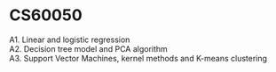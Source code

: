 # CS60050
A1. Linear and logistic regression  
A2. Decision tree model and PCA algorithm  
A3. Support Vector Machines, kernel methods and K-means clustering  
